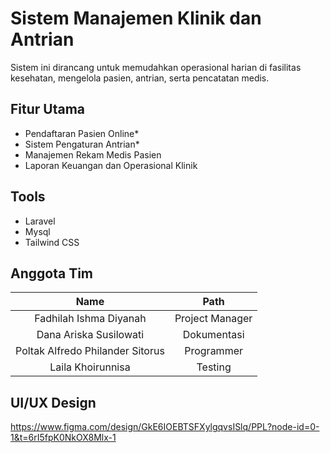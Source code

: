 # Sistem Manajemen Klinik dan Antrian
Sistem ini dirancang untuk memudahkan operasional harian di fasilitas kesehatan, mengelola pasien, antrian, serta pencatatan medis.

## Fitur Utama
- Pendaftaran Pasien Online*
- Sistem Pengaturan Antrian*
- Manajemen Rekam Medis Pasien
- Laporan Keuangan dan Operasional Klinik

## Tools
- Laravel
- Mysql
- Tailwind CSS

## Anggota Tim
| Name | Path |
| :-----: | :---: |
| Fadhilah Ishma Diyanah | Project Manager |
| Dana Ariska Susilowati| Dokumentasi |
| Poltak Alfredo Philander Sitorus | Programmer |
| Laila Khoirunnisa | Testing |

## UI/UX Design
https://www.figma.com/design/GkE6IOEBTSFXylgqvsISlq/PPL?node-id=0-1&t=6rI5fpK0NkOX8Mlx-1





